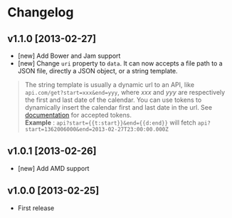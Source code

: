 # Changelog

## v1.1.0 [2013-02-27]

* [new] Add Bower and Jam support
* [new] Change `uri` property to `data`. It can now accepts a file path to a JSON file, directly a JSON object, or a string template.

> The string template is usually a dynamic url to an API, like `api.com/get?start=xxx&end=yyy`, where *xxx* and *yyy* are respectively the first and last date of the calendar. You can use tokens to dynamically insert the calendar first and last date in the url. See [documentation](http://kamisama.github.com/cal-heatmap/) for accepted tokens.  
> **Example** : `api?start={{t:start}}&end={{d:end}}` will fetch `api?start=1362006000&end=2013-02-27T23:00:00.000Z`


## v1.0.1 [2013-02-26]

* [new] Add AMD support

## v1.0.0 [2013-02-25]

* First release